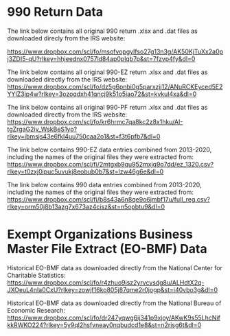 # 990 Return Data
The link below contains all original 990 return .xlsx and .dat files as downloaded direcly from the IRS website:

https://www.dropbox.com/scl/fo/msofvopgylfso27g13n3g/AK50KjTuXx2a0pj3ZDI5-qU?rlkey=hhjeednx0757ld84ap0plqb7p&st=7fzvp4fy&dl=0

The link below contains all original 990-EZ return .xlsx and .dat files as downloaded directly from the IRS website:
https://www.dropbox.com/scl/fo/dz5g6pnbi0g5parxzjj12/ANuRCKEyced5E2YYIZ3jp4w?rlkey=3ozoqdxh41qncj9k51o5iao72&st=kvkul4xa&dl=0

The link below contains all original 990-PF return .xlsx and .dat files as downloaded directly from the IRS website:
https://www.dropbox.com/scl/fo/kr6hrmc7qa8kc2z8x1hku/AI-tgZrgaG2iv_WskBeS1yo?rlkey=ibmsjs43e6fkl4uu750caa2o1&st=f3t6pfb7&dl=0

The link below contains 990-EZ data entries combined from 2013-2020, including the names of the original files they were extracted from:
https://www.dropbox.com/scl/fi/2mtgxb9qu952mxjq9o7dd/ez_1320.csv?rlkey=t0zxj0ipuc5uvukj8eobub0b7&st=lzw46g6e&dl=0

The link below contains 990 data entries combined from 2013-2020, including the names of the original files they were extracted from:
https://www.dropbox.com/scl/fi/b8s43a6n8qe9o6jmbf17u/full_reg.csv?rlkey=orm50j8b13azg7x673az4cisz&st=n5opbtu9&dl=0

# Exempt Organizations Business Master File Extract (EO-BMF) Data
Historical EO-BMF data as downloaded directly from the National Center for Charitable Statistics:
https://www.dropbox.com/scl/fo/r4zhuo9isz2yrvcvsdg8u/ALHdtX2q-JXOeuL4nIa0CxU?rlkey=zowjf16ko805j87qme2r0jogp&st=i40vbo3g&dl=0

Historical EO-BMF data as downloaded directly from the National Bureau of Economic Research:
https://www.dropbox.com/scl/fo/dr247yqwg6ij341p9xjoy/AKwK9s55LhcNifkkRWKO224?rlkey=5y9ql2hsfvneay0nqbudcd1e8&st=n2risg6t&dl=0

